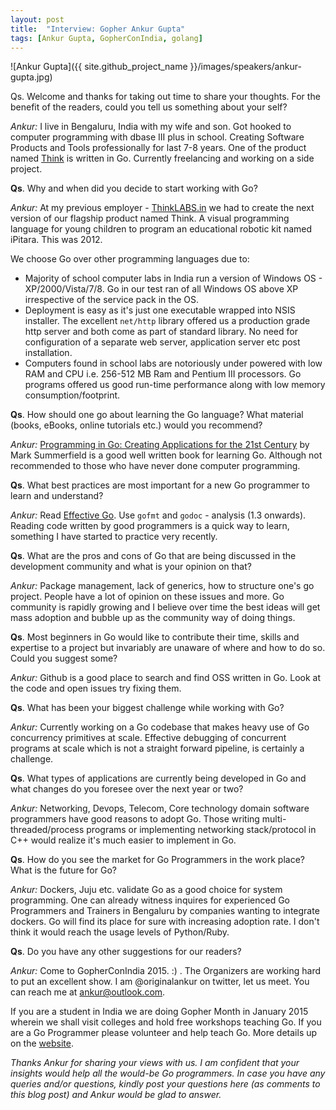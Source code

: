 ```yaml
---
layout: post
title:  "Interview: Gopher Ankur Gupta"
tags: [Ankur Gupta, GopherConIndia, golang]
---
```


![Ankur Gupta]({{ site.github_project_name }}/images/speakers/ankur-gupta.jpg)

Qs. Welcome and thanks for taking out time to share your thoughts. For the benefit of the readers, could you tell us something about your self?

_Ankur:_ I live in Bengaluru, India with my wife and son. Got hooked to computer programming with dbase III plus in school. Creating Software Products and Tools professionally for last 7-8 years. One of the product named [Think](http://ankurgupta.name/work.html) is written in Go. Currently freelancing and working on a side project.

**Qs**. Why and when did you decide to start working with Go?

_Ankur:_ At my previous employer - [ThinkLABS.in](http://www.thinklabs.in/) we had to create the next version of our flagship product named Think. A visual programming language for young children to program an educational robotic kit named iPitara. This was 2012. 

We choose Go over other programming languages due to:

* Majority of school computer labs in India run a version of Windows OS - XP/2000/Vista/7/8. Go in our test ran of all Windows OS above XP irrespective of the service pack in the OS.
* Deployment is easy as it's just one executable wrapped into NSIS installer. The excellent `net/http` library offered us a production grade http server and both come as part of standard library. No need for configuration of a separate web server, application server etc post installation.
* Computers found in school labs are notoriously under powered with low RAM and CPU i.e. 256-512 MB Ram and Pentium III processors. Go programs offered us good run-time performance along with low memory consumption/footprint.

**Qs**. How should one go about learning the Go language? What material (books, eBooks, online tutorials etc.) would you recommend?

_Ankur:_ [Programming in Go: Creating Applications for the 21st Century](http://goo.gl/WFrNn6) by Mark Summerfield is a good well written book for learning Go. Although not recommended to those who have never done computer programming.

**Qs**. What best practices are most important for a new Go programmer to learn and understand?

_Ankur:_ Read [Effective Go](http://golang.org/doc/effective_go.html). Use `gofmt` and `godoc` - analysis (1.3 onwards). Reading code written by good programmers is a quick way to learn, something I have started to practice very recently. 

**Qs**. What are the pros and cons of Go that are being discussed in the development community and what is your opinion on that?

_Ankur:_ Package management, lack of generics, how to structure one's go project. People have a lot of opinion on these issues and more. Go community is rapidly growing and I believe over time the best ideas will get mass adoption and bubble up as the community way of doing things.

**Qs**. Most beginners in Go would like to contribute their time, skills and expertise to a project but invariably are unaware of where and how to do so. Could you suggest some?

_Ankur:_ Github is a good place to search and find OSS written in Go. Look at the code and open issues try fixing them.

**Qs**. What has been your biggest challenge while working with Go?

_Ankur:_ Currently working on a Go codebase that makes heavy use of Go concurrency primitives at scale. Effective debugging of concurrent programs at scale which is not a straight forward pipeline, is certainly a challenge.

**Qs**. What types of applications are currently being developed in Go and what changes do you foresee over the next year or two?

_Ankur:_ Networking, Devops, Telecom, Core technology domain software programmers have good reasons to adopt Go. Those writing multi-threaded/process programs or implementing networking stack/protocol in C++ would realize it's much easier to implement in Go. 

**Qs**. How do you see the market for Go Programmers in the work place? What is the future for Go?

_Ankur:_ Dockers, Juju etc. validate Go as a good choice for system programming. One can already witness inquires for experienced Go Programmers and Trainers in Bengaluru by companies wanting to integrate dockers. Go will find its place for sure with increasing adoption rate. I don't think it would reach the usage levels of Python/Ruby. 

**Qs**. Do you have any other suggestions for our readers?

_Ankur:_ Come to GopherConIndia 2015. :) . The Organizers are working hard to put an excellent show. I am @originalankur on twitter, let us meet. You can reach me at ankur@outlook.com. 

If you are a student in India we are doing Gopher Month in January 2015 wherein we shall visit colleges and hold free workshops teaching Go. If you are a Go Programmer please volunteer and help teach Go. More details up on the [website](http://www.gophercon.in/gopher-month/).

_Thanks Ankur for sharing your views with us. I am confident that your insights would help all the would-be Go programmers. In case you have any queries and/or questions, kindly post your questions here (as comments to this blog post) and Ankur would be glad to answer._

